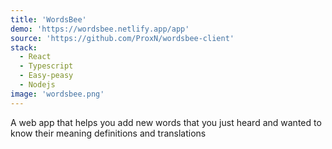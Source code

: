 ```yaml
---
title: 'WordsBee'
demo: 'https://wordsbee.netlify.app/app'
source: 'https://github.com/ProxN/wordsbee-client'
stack:
  - React
  - Typescript
  - Easy-peasy
  - Nodejs
image: 'wordsbee.png'
---
```


A web app that helps you add new words that you just heard and wanted to know their meaning definitions and translations
